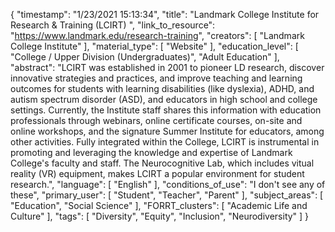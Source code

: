 {
    "timestamp": "1/23/2021 15:13:34",
    "title": "Landmark College Institute for Research & Training (LCIRT) ",
    "link_to_resource": "https://www.landmark.edu/research-training",
    "creators": [
        "Landmark College Institute"
    ],
    "material_type": [
        "Website"
    ],
    "education_level": [
        "College / Upper Division (Undergraduates)",
        "Adult Education"
    ],
    "abstract": "LCIRT was established in 2001 to pioneer LD research, discover innovative strategies and practices, and improve teaching and learning outcomes for students with learning disabilities (like dyslexia), ADHD, and autism spectrum disorder (ASD), and educators in high school and college settings.  Currently, the Institute staff shares this information with education professionals through webinars, online certificate courses, on-site and online workshops, and the signature Summer Institute for educators, among other activities. Fully integrated within the College, LCIRT is instrumental in promoting and leveraging the knowledge and expertise of Landmark College's faculty and staff. The Neurocognitive Lab, which includes vitual reality (VR) equipment, makes LCIRT a popular environment for student research.",
    "language": [
        "English"
    ],
    "conditions_of_use": "I don't see any of these",
    "primary_user": [
        "Student",
        "Teacher",
        "Parent"
    ],
    "subject_areas": [
        "Education",
        "Social Science"
    ],
    "FORRT_clusters": [
        "Academic Life and Culture"
    ],
    "tags": [
        "Diversity",
        "Equity",
        "Inclusion",
        "Neurodiversity"
    ]
}